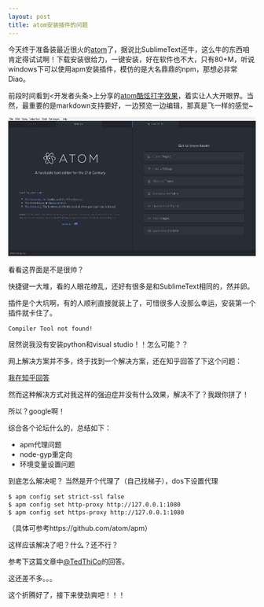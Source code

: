 ```yaml
---
layout: post
title: atom安装插件的问题
---
```


今天终于准备装最近很火的[atom](https://atom.io/)了，据说比SublimeText还牛，这么牛的东西咱肯定得试试啊！下载安装很给力，一键安装，好在软件也不大，只有80+M，听说windows下可以使用apm安装插件，模仿的是大名鼎鼎的npm，那想必非常Diao。

<!--more-->

前段时间看到<开发者头条>上分享的[atom酷炫打字效果](https://atom.io/packages/activate-power-mode/)，着实让人大开眼界。当然，最重要的是markdown支持要好，一边预览一边编辑，那真是飞一样的感觉~

![dialog](/images/atom1.jpg)

看看这界面是不是很帅？

快捷键一大堆，看的人眼花缭乱，还好有很多是和SublimeText相同的，然并卵。

插件是个大坑啊，有的人顺利直接就装上了，可惜很多人没那么幸运，安装第一个插件就卡住了。

```
Compiler Tool not found!
```

居然说我没有安装python和visual studio！！怎么可能？？

网上解决方案并不多，终于找到一个解决方案，还在知乎回答了下这个问题：

[我在知乎回答](https://www.zhihu.com/question/38098629/answer/90036256?from=profile_answer_card)

然而这种解决方式对我这样的强迫症并没有什么效果，解决不了？我跟你拼了！

所以？google啊！

综合各个论坛什么的，总结如下：

- apm代理问题
- node-gyp重定向
- 环境变量设置问题

到底怎么解决呢？
当然是开个代理了（自己找梯子），dos下设置代理

```
$ apm config set strict-ssl false
$ apm config set http-proxy http://127.0.0.1:1080
$ apm config set https-proxy http://127.0.0.1:1080
```

（具体可参考https://github.com/atom/apm）

这样应该解决了吧？什么？还不行？

参考下这篇文章中[@TedThiCo](https://github.com/atom/apm/issues/322)的回答。

这还差不多。。。

这个折腾好了，接下来使劲爽吧！！！
